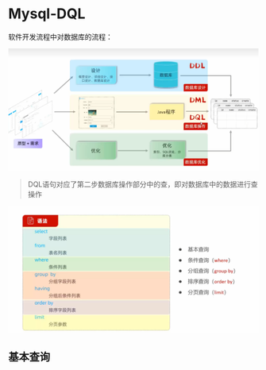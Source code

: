 # Mysql-DQL

软件开发流程中对数据库的流程：

![](images/2024-05-29-09-17-02.png)

>DQL语句对应了第二步数据库操作部分中的查，即对数据库中的数据进行查操作

![](images/2024-05-29-09-18-27.png)

## 基本查询

